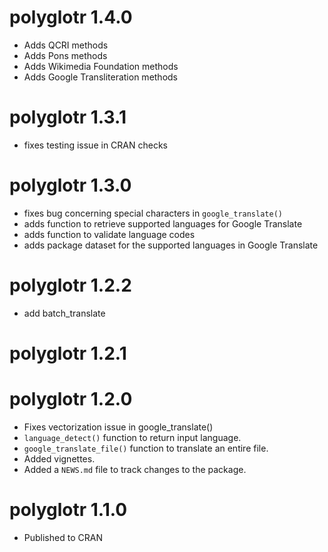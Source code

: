 # polyglotr 1.4.0
* Adds QCRI methods
* Adds Pons methods
* Adds Wikimedia Foundation methods
* Adds Google Transliteration methods

# polyglotr 1.3.1
* fixes testing issue in CRAN checks

# polyglotr 1.3.0
* fixes bug concerning special characters in `google_translate()`
* adds function to retrieve supported languages for Google Translate
* adds function to validate language codes
* adds package dataset for the supported languages in Google Translate

# polyglotr 1.2.2
* add batch_translate

# polyglotr 1.2.1

# polyglotr 1.2.0

* Fixes vectorization issue in google_translate()
* `language_detect()` function to return input language.
* `google_translate_file()` function to translate an entire file.
* Added vignettes.
* Added a `NEWS.md` file to track changes to the package.

# polyglotr 1.1.0

* Published to CRAN
